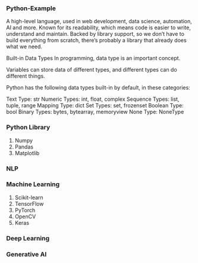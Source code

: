 ### Python-Example

A high-level language, used in web development, data science, automation, AI and more.
Known for its readability, which means code is easier to write, understand and maintain.
Backed by library support, so we don’t have to build everything from scratch, there’s probably a library that already does what we need.

Built-in Data Types
In programming, data type is an important concept.

Variables can store data of different types, and different types can do different things.

Python has the following data types built-in by default, in these categories:

Text Type:	str
Numeric Types:	int, float, complex
Sequence Types:	list, tuple, range
Mapping Type:	dict
Set Types:	set, frozenset
Boolean Type:	bool
Binary Types:	bytes, bytearray, memoryview
None Type:	NoneType


### Python Library


1. Numpy
2. Pandas
3. Matplotlib

### NLP



### Machine Learning
1. Scikit-learn
2. TensorFlow
3. PyTorch
4. OpenCV
5. Keras


### Deep Learning

### Generative AI




